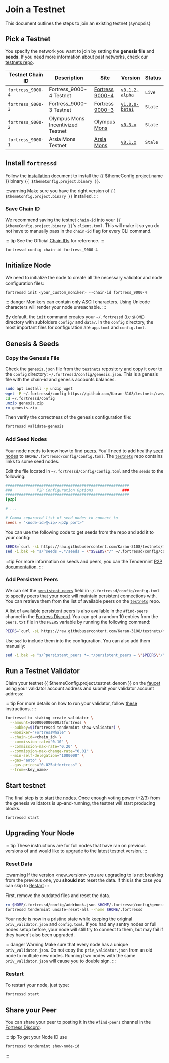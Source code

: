 <!--
order: 4
-->

# Join a Testnet

This document outlines the steps to join an existing testnet {synopsis}

## Pick a Testnet

You specify the network you want to join by setting the **genesis file** and **seeds**. If you need more information about past networks, check our [testnets repo](https://github.com/Karan-3108/testnets).

| Testnet Chain ID | Description                       | Site                                                                       | Version                                                                      | Status  |
| ---------------- | --------------------------------- | -------------------------------------------------------------------------- | ---------------------------------------------------------------------------- | ------- |
| `fortress_9000-4`   | Fortress_9000-4 Testnet              | [Fortress 9000-4](https://github.com/Karan-3108/testnets/tree/main/fortress_9000-4) | [`v0.1.2-alpha`](https://github.com/Karan-3108/fortress/releases/v0.1.2-alpha)                 | `Live`  |
| `fortress_9000-3`   | Fortress_9000-3 Testnet              | [Fortress 9000-3](https://github.com/Karan-3108/testnets/tree/main/fortress_9000-3) | [`v1.0.0-beta1`](https://github.com/Karan-3108/fortress/releases/tag/v1.0.0-beta1) | `Stale` |
| `fortress_9000-2`   | Olympus Mons Incentivized Testnet | [Olympus Mons](https://github.com/Karan-3108/testnets/tree/main/olympus_mons) | [`v0.3.x`](https://github.com/Karan-3108/fortress/releases)                        | `Stale` |
| `fortress_9000-1`   | Arsia Mons Testnet                | [Arsia Mons](https://github.com/Karan-3108/testnets/tree/main/arsia_mons)     | [`v0.1.x`](https://github.com/Karan-3108/fortress/releases)                        | `Stale` |

## Install `fortressd`

Follow the [installation](./quickstart/installation.md) document to install the {{ $themeConfig.project.name }} binary `{{ $themeConfig.project.binary }}`.

:::warning
Make sure you have the right version of `{{ $themeConfig.project.binary }}` installed.
:::

### Save Chain ID

We recommend saving the testnet `chain-id` into your `{{ $themeConfig.project.binary }}`'s `client.toml`. This will make it so you do not have to manually pass in the `chain-id` flag for every CLI command.

::: tip
See the Official [Chain IDs](./../users/technical_concepts/chain_id.md#official-chain-ids) for reference.
:::

```bash
fortressd config chain-id fortress_9000-4
```

## Initialize Node

We need to initialize the node to create all the necessary validator and node configuration files:

```bash
fortressd init <your_custom_moniker> --chain-id fortress_9000-4
```

::: danger
Monikers can contain only ASCII characters. Using Unicode characters will render your node unreachable.
:::

By default, the `init` command creates your `~/.fortressd` (i.e `$HOME`) directory with subfolders `config/` and `data/`.
In the `config` directory, the most important files for configuration are `app.toml` and `config.toml`.

## Genesis & Seeds

### Copy the Genesis File

Check the `genesis.json` file from the [`testnets`](https://github.com/Karan-3108/testnets) repository and copy it over to the `config` directory: `~/.fortressd/config/genesis.json`. This is a genesis file with the chain-id and genesis accounts balances.

```bash
sudo apt install -y unzip wget
wget -P ~/.fortressd/config https://github.com/Karan-3108/testnets/raw/main/fortress_9000-4/genesis.zip
cd ~/.fortressd/config
unzip genesis.zip
rm genesis.zip
```

Then verify the correctness of the genesis configuration file:

```bash
fortressd validate-genesis
```

### Add Seed Nodes

Your node needs to know how to find [peers](https://docs.tendermint.com/master/tendermint-core/using-tendermint.html#peers). You'll need to add healthy [seed nodes](https://docs.tendermint.com/master/tendermint-core/using-tendermint.html#seed) to `$HOME/.fortressd/config/config.toml`. The [`testnets`](https://github.com/Karan-3108/testnets) repo contains links to some seed nodes.

Edit the file located in `~/.fortressd/config/config.toml` and the `seeds` to the following:

```toml
#######################################################
###           P2P Configuration Options             ###
#######################################################
[p2p]

# ...

# Comma separated list of seed nodes to connect to
seeds = "<node-id>@<ip>:<p2p port>"
```

You can use the following code to get seeds from the repo and add it to your config:

```bash
SEEDS=`curl -sL https://raw.githubusercontent.com/Karan-3108/testnets/main/fortress_9000-4/seeds.txt | awk '{print $1}' | paste -s -d, -`
sed -i.bak -e "s/^seeds =.*/seeds = \"$SEEDS\"/" ~/.fortressd/config/config.toml
```

:::tip
For more information on seeds and peers, you can the Tendermint [P2P documentation](https://docs.tendermint.com/master/spec/p2p/peer.html).
:::

### Add Persistent Peers

We can set the [`persistent_peers`](https://docs.tendermint.com/master/tendermint-core/using-tendermint.html#persistent-peer) field in `~/.fortressd/config/config.toml` to specify peers that your node will maintain persistent connections with. You can retrieve them from the list of
available peers on the [`testnets`](https://github.com/Karan-3108/testnets) repo.

A list of available persistent peers is also available in the `#find-peers` channel in the [Fortress Discord](https://discord.gg/fortress). You can get a random 10 entries from the `peers.txt` file in the `PEERS` variable by running the following command:

```bash
PEERS=`curl -sL https://raw.githubusercontent.com/Karan-3108/testnets/main/fortress_9000-4/peers.txt | sort -R | head -n 10 | awk '{print $1}' | paste -s -d, -`
```

Use `sed` to include them into the configuration. You can also add them manually:

```bash
sed -i.bak -e "s/^persistent_peers *=.*/persistent_peers = \"$PEERS\"/" ~/.fortressd/config/config.toml
```

## Run a Testnet Validator

Claim your testnet {{ $themeConfig.project.testnet_denom }} on the [faucet](./../developers/faucet.md) using your validator account address and submit your validator account address:

::: tip
For more details on how to run your validator, follow [these](./setup/run_validator.md) instructions.
:::

```bash
fortressd tx staking create-validator \
  --amount=1000000000000atfortress \
  --pubkey=$(fortressd tendermint show-validator) \
  --moniker="FortressWhale" \
  --chain-id=<chain_id> \
  --commission-rate="0.10" \
  --commission-max-rate="0.20" \
  --commission-max-change-rate="0.01" \
  --min-self-delegation="1000000" \
  --gas="auto" \
  --gas-prices="0.025atfortress" \
  --from=<key_name>
```

## Start testnet

The final step is to [start the nodes](./quickstart/run_node.md#start-node). Once enough voting power (+2/3) from the genesis validators is up-and-running, the testnet will start producing blocks.

```bash
fortressd start
```

## Upgrading Your Node

::: tip
These instructions are for full nodes that have ran on previous versions of and would like to upgrade to the latest testnet version.
:::

### Reset Data

:::warning
If the version <new_version> you are upgrading to is not breaking from the previous one, you **should not** reset the data. If this is the case you can skip to [Restart](#restart)
:::

First, remove the outdated files and reset the data.

```bash
rm $HOME/.fortressd/config/addrbook.json $HOME/.fortressd/config/genesis.json
fortressd tendermint unsafe-reset-all --home $HOME/.fortressd
```

Your node is now in a pristine state while keeping the original `priv_validator.json` and `config.toml`. If you had any sentry nodes or full nodes setup before,
your node will still try to connect to them, but may fail if they haven't also
been upgraded.

::: danger Warning
Make sure that every node has a unique `priv_validator.json`. Do not copy the `priv_validator.json` from an old node to multiple new nodes. Running two nodes with the same `priv_validator.json` will cause you to double sign.
:::

### Restart

To restart your node, just type:

```bash
fortressd start
```

## Share your Peer

You can share your peer to posting it in the `#find-peers` channel in the [Fortress Discord](https://discord.gg/fortress).

::: tip
To get your Node ID use

```bash
fortressd tendermint show-node-id
```

:::
